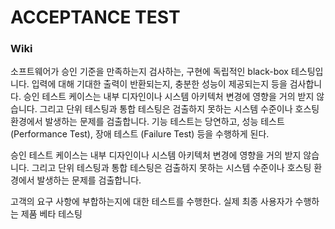 # ACCEPTANCE TEST 


### Wiki

소프트웨어가 승인 기준을 만족하는지 검사하는, 구현에 독립적인 black-box 테스팅입니다. 
입력에 대해 기대한 출력이 반환되는지, 충분한 성능이 제공되는지 등을 검사합니다.
승인 테스트 케이스는 내부 디자인이나 시스템 아키텍처 변경에 영향을 거의 받지 않습니다. 
그리고 단위 테스팅과 통합 테스팅은 검출하지 못하는 시스템 수준이나 호스팅 환경에서 발생하는 문제를 검출합니다.
기능 테스트는 당연하고, 성능 테스트 (Performance Test), 장애 테스트 (Failure Test) 등을 수행하게 된다.

승인 테스트 케이스는 내부 디자인이나 시스템 아키텍처 변경에 영향을 거의 받지 않습니다. 그리고 단위 테스팅과 통합 테스팅은 검출하지 못하는 시스템 수준이나 호스팅 환경에서 발생하는 문제를 검출합니다.

고객의 요구 사항에 부합하는지에 대한 테스트를 수행한다. 실제 최종 사용자가 수행하는 제품 베타 테스팅

